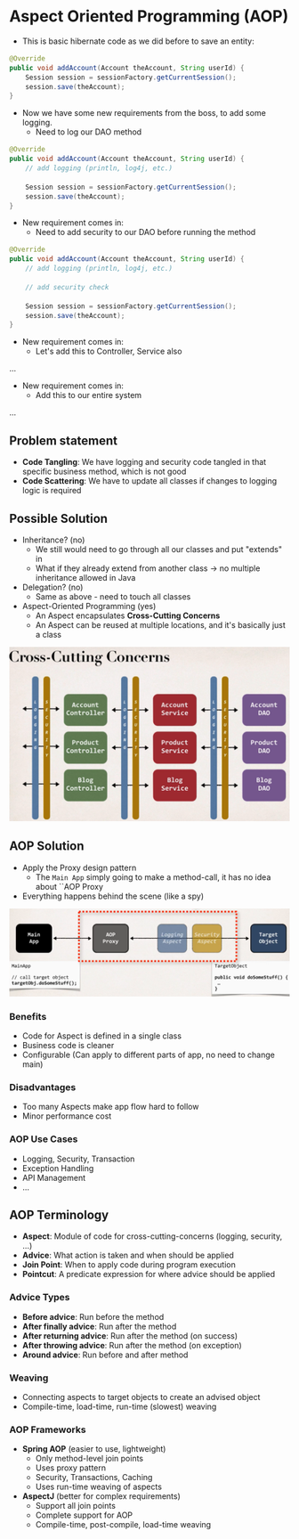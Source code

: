 # Aspect Oriented Programming (AOP)

* This is basic hibernate code as we did before to save an entity:

````java
@Override
public void addAccount(Account theAccount, String userId) {
    Session session = sessionFactory.getCurrentSession();
    session.save(theAccount);
}
````

* Now we have some new requirements from the boss, to add some logging.
  * Need to log our DAO method

````java
@Override
public void addAccount(Account theAccount, String userId) {
    // add logging (println, log4j, etc.)
        
    Session session = sessionFactory.getCurrentSession();
    session.save(theAccount);
}
````

* New requirement comes in:
  * Need to add security to our DAO before running the method

````java
@Override
public void addAccount(Account theAccount, String userId) {
    // add logging (println, log4j, etc.)
        
    // add security check
        
    Session session = sessionFactory.getCurrentSession();
    session.save(theAccount);
}
````

* New requirement comes in:
  * Let's add this to Controller, Service also

...

* New requirement comes in:
  * Add this to our entire system

...

## Problem statement

* **Code Tangling**: We have logging and security code tangled in that specific business method, which is not good
* **Code Scattering**: We have to update all classes if changes to logging logic is required

## Possible Solution

* Inheritance? (no)
  * We still would need to go through all our classes and put "extends" in
  * What if they already extend from another class -> no multiple inheritance allowed in Java
* Delegation? (no)
  * Same as above - need to touch all classes
* Aspect-Oriented Programming (yes)
  * An Aspect encapsulates **Cross-Cutting Concerns**
  * An Aspect can be reused at multiple locations, and it's basically just a class

![ccl](images/ccl.png)

## AOP Solution
* Apply the Proxy design pattern
  * The ``Main App`` simply going to make a method-call, it has no idea about ``AOP Proxy
* Everything happens behind the scene (like a spy)

![aop](images/aop.png)

### Benefits
* Code for Aspect is defined in a single class
* Business code is cleaner
* Configurable (Can apply to different parts of app, no need to change main)

### Disadvantages
* Too many Aspects make app flow hard to follow
* Minor performance cost

### AOP Use Cases
* Logging, Security, Transaction
* Exception Handling
* API Management
* ...


## AOP Terminology
* **Aspect**: Module of code for cross-cutting-concerns (logging, security, ...)
* **Advice**: What action is taken and when should be applied
* **Join Point**: When to apply code during program execution
* **Pointcut**: A predicate expression for where advice should be applied

### Advice Types
* **Before advice**: Run before the method
* **After finally advice**: Run after the method
* **After returning advice**: Run after the method (on success)
* **After throwing advice**: Run after the method (on exception)
* **Around advice**: Run before and after method

### Weaving
* Connecting aspects to target objects to create an advised object
* Compile-time, load-time, run-time (slowest) weaving

### AOP Frameworks
* **Spring AOP** (easier to use, lightweight)
  * Only method-level join points
  * Uses proxy pattern
  * Security, Transactions, Caching
  * Uses run-time weaving of aspects
* **AspectJ** (better for complex requirements)
  * Support all join points
  * Complete support for AOP
  * Compile-time, post-compile, load-time weaving

